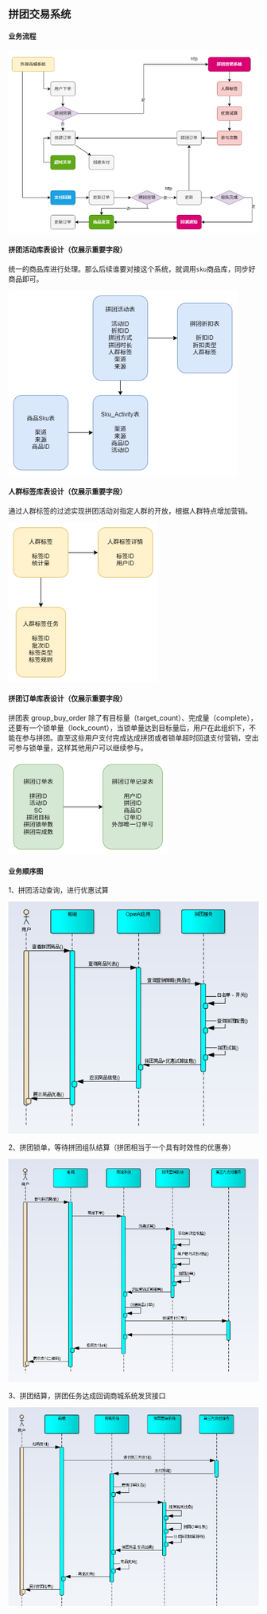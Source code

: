 ## 拼团交易系统

#### 业务流程

![业务流程](img/业务流程.png)

#### 拼团活动库表设计（仅展示重要字段）

统一的商品库进行处理。那么后续谁要对接这个系统，就调用`sku`商品库，同步好商品即可。

![库表设计](img/库表设计_1.png)

#### 人群标签库表设计（仅展示重要字段）

通过人群标签的过滤实现拼团活动对指定人群的开放，根据人群特点增加营销。

![库表设计](img/库表设计_2.png)

#### 拼团订单库表设计（仅展示重要字段）

拼团表 group_buy_order 除了有目标量（target_count）、完成量（complete），还要有一个锁单量（lock_count），当锁单量达到目标量后，用户在此组织下，不能在参与拼团。直至这些用户支付完成达成拼团或者锁单超时回退支付营销，空出可参与锁单量，这样其他用户可以继续参与。

![库表设计](img/库表设计_3.png)

#### 业务顺序图

1、拼团活动查询，进行优惠试算

![优惠试算时序图](img/业务顺序图.png)

2、拼团锁单，等待拼团组队结算（拼团相当于一个具有时效性的优惠券）

![锁单业务时序图](img/锁单业务时序图.png)

3、拼团结算，拼团任务达成回调商城系统发货接口

![拼团结算业务时序图](img/拼团结算业务时序图.png)
